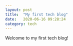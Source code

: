 ```yaml
---
layout: post
title:  "My first tech blog"
date:   2020-06-16 09:28:24
category: tech
---
```

Welcome to my first tech blog!